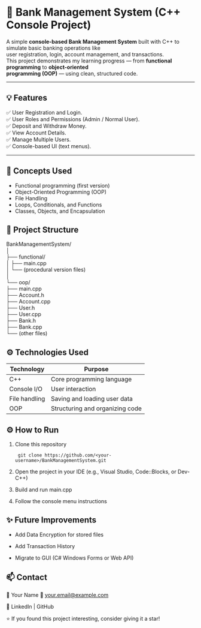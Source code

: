# 🏦 Bank Management System (C++ Console Project)

A simple **console-based Bank Management System** built with C++ to simulate basic banking operations like   
user registration, login, account management, and transactions.   
This project demonstrates my learning progress — from **functional programming** to **object-oriented   
programming (OOP)** — using clean, structured code.

---

## 💡 Features

✅ User Registration and Login.  
✅ User Roles and Permissions (Admin / Normal User).   
✅ Deposit and Withdraw Money.   
✅ View Account Details.   
✅ Manage Multiple Users.  
✅ Console-based UI (text menus).  

---

## 🧠 Concepts Used

- Functional programming (first version)
- Object-Oriented Programming (OOP)
- File Handling
- Loops, Conditionals, and Functions
- Classes, Objects, and Encapsulation

## 📂 Project Structure

BankManagementSystem/  
│  
├── functional/  
│ ├── main.cpp   
│ └── (procedural version files)  
│   
└── oop/   
├── main.cpp   
├── Account.h   
├── Account.cpp  
├── User.h   
├── User.cpp   
├── Bank.h   
├── Bank.cpp   
└── (other files)  

## ⚙️ Technologies Used

| Technology | Purpose |
|-------------|----------|
| C++ | Core programming language |
| Console I/O | User interaction |
| File handling | Saving and loading user data |
| OOP | Structuring and organizing code |


## ⚙️ How to Run

1. Clone this repository  

        git clone https://github.com/<your-username>/BankManagementSystem.git


2. Open the project in your IDE (e.g., Visual Studio, Code::Blocks, or Dev-C++)  

3. Build and run main.cpp  

4. Follow the console menu instructions

## ✨ Future Improvements

- Add Data Encryption for stored files

- Add Transaction History

- Migrate to GUI (C# Windows Forms or Web API)

## 📫 Contact

👤 Your Name
📧 your.email@example.com

💼 LinkedIn
 | GitHub

⭐ If you found this project interesting, consider giving it a star!

